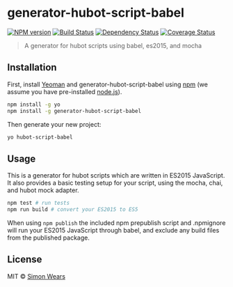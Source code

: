 # generator-hubot-script-babel 
[![NPM version][npm-image]][npm-url] [![Build Status][travis-image]][travis-url] [![Dependency Status][daviddm-image]][daviddm-url] [![Coverage Status][coveralls-image]][coveralls-url]
> A generator for hubot scripts using babel, es2015, and mocha

## Installation

First, install [Yeoman](http://yeoman.io) and generator-hubot-script-babel using [npm](https://www.npmjs.com/) (we assume you have pre-installed [node.js](https://nodejs.org/)).

```bash
npm install -g yo
npm install -g generator-hubot-script-babel
```

Then generate your new project:

```bash
yo hubot-script-babel
```

## Usage
This is a generator for hubot scripts which are written in ES2015 JavaScript. It also provides a basic testing setup for your script, using the mocha, chai, and hubot mock adapter. 

```bash
npm test # run tests
npm run build # convert your ES2015 to ES5
```

When using `npm publish` the included npm prepublish script and .npmignore will run your ES2015 JavaScript through babel, and exclude any build files from the published package.


## License

MIT © [Simon Wears](https://github.com/munkyjunky)


[npm-image]: https://badge.fury.io/js/generator-hubot-script-babel.svg
[npm-url]: https://npmjs.org/package/generator-hubot-script-babel
[travis-image]: https://travis-ci.org/munkyjunky/generator-hubot-script-babel.svg?branch=master
[travis-url]: https://travis-ci.org/munkyjunky/generator-hubot-script-babel
[daviddm-image]: https://david-dm.org/munkyjunky/generator-hubot-script-babel.svg?theme=shields.io
[daviddm-url]: https://david-dm.org/munkyjunky/generator-hubot-script-babel
[coveralls-image]: https://coveralls.io/repos/github/munkyjunky/generator-hubot-script-babel/badge.svg?branch=master
[coveralls-url]:https://coveralls.io/github/munkyjunky/generator-hubot-script-babel?branch=master
